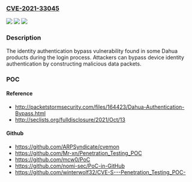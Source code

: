 ### [CVE-2021-33045](https://cve.mitre.org/cgi-bin/cvename.cgi?name=CVE-2021-33045)
![](https://img.shields.io/static/v1?label=Product&message=Some%20Dahua%20IP%20Camera%2C%20Video%20Intercom%2C%20NVR%2C%20XVR%20devices&color=blue)
![](https://img.shields.io/static/v1?label=Version&message=n%2Fa&color=blue)
![](https://img.shields.io/static/v1?label=Vulnerability&message=Improper%20Authentication&color=brighgreen)

### Description

The identity authentication bypass vulnerability found in some Dahua products during the login process. Attackers can bypass device identity authentication by constructing malicious data packets.

### POC

#### Reference
- http://packetstormsecurity.com/files/164423/Dahua-Authentication-Bypass.html
- http://seclists.org/fulldisclosure/2021/Oct/13

#### Github
- https://github.com/ARPSyndicate/cvemon
- https://github.com/Mr-xn/Penetration_Testing_POC
- https://github.com/mcw0/PoC
- https://github.com/nomi-sec/PoC-in-GitHub
- https://github.com/winterwolf32/CVE-S---Penetration_Testing_POC-


